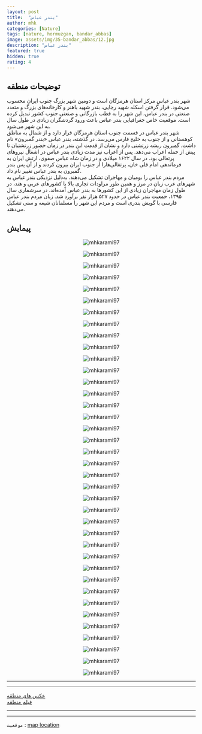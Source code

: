 ```yaml
---
layout: post
title:  "بندر عباس"
author: mhk
categories: [Nature]
tags: [nature, hormuzgan, bandar_abbas]
image: assets/img/35-bandar_abbas/12.jpg
description: "بندر عباس"
featured: true
hidden: true
rating: 4
---
```


## توضیحات منطقه
شهر بندر عباس مرکز استان هرمزگان است و دومین شهر بزرگ جنوب ایران محسوب می‌شود. قرار گرفتن اسکله شهید رجایی، بندر شهید باهنر و کارخانه‌های بزرگ و متعدد صنعتی در بندر عباس، این شهر را به قطب بازرگانی و صنعتی جنوب کشور تبدیل کرده است. موقعیت خاص جغرافیایی بندر عباس باعث ورود گردشگران زیادی در طول سال به این شهر می‌شود.  
شهر بندر عباس در قسمت جنوب استان هرمزگان قرار دارد و از شمال به مناطق کوهستانی و از جنوب به خلیج فارس می‌رسد. در گذشته، بندر عباس «بندر گمبرون» نام داشت. گمبرون ریشه زرتشتی دارد و نشان از قدمت این بندر در زمان حضور زرتشتیان تا پیش از حمله اعراب می‌دهد. پس از اعراب نیز مدت زیادی بندر عباس در اشغال نیروهای پرتغالی بود. در سال ۱۶۲۲ میلادی و در زمان شاه عباس صفوی، ارتش ایران به فرماندهی امام قلی خان، پرتغالی‌هارا از جنوب ایران بیرون کردند و از آن پس بندر گمبرون به بندر عباس تغییر نام داد.  
مردم بندر عباس را بومیان و مهاجران تشکیل می‌دهند. به‌دلیل نزدیکی بندر عباس به شهرهای عرب زبان در مرز و همین طور مراودات تجاری بالا با کشورهای عربی و هند، در طول زمان مهاجران زیادی از این کشورها به بندر عباس آمده‌اند. در سرشماری سال ۱۳۹۵، جمعیت بندر عباس در حدود ۵۲۷ هزار نفر برآورد شد. زبان مردم بندر عباس فارسی با گویش بندری است و مردم این شهر را مسلمانان شیعه و سنی تشکیل می‌دهند.  

## پیمایش

<p align="center">
  <img src="/assets/img/35-bandar_abbas/01.jpg" alt="mhkarami97" />
</p>

<p align="center">
  <img src="/assets/img/35-bandar_abbas/02.jpg" alt="mhkarami97" />
</p>

<p align="center">
  <img src="/assets/img/35-bandar_abbas/03.jpg" alt="mhkarami97" />
</p>

<p align="center">
  <img src="/assets/img/35-bandar_abbas/04.jpg" alt="mhkarami97" />
</p>

<p align="center">
  <img src="/assets/img/35-bandar_abbas/05.jpg" alt="mhkarami97" />
</p>

<p align="center">
  <img src="/assets/img/35-bandar_abbas/06.jpg" alt="mhkarami97" />
</p>

<p align="center">
  <img src="/assets/img/35-bandar_abbas/07.jpg" alt="mhkarami97" />
</p>

<p align="center">
  <img src="/assets/img/35-bandar_abbas/08.jpg" alt="mhkarami97" />
</p>

<p align="center">
  <img src="/assets/img/35-bandar_abbas/09.jpg" alt="mhkarami97" />
</p>

<p align="center">
  <img src="/assets/img/35-bandar_abbas/10.jpg" alt="mhkarami97" />
</p>

<p align="center">
  <img src="/assets/img/35-bandar_abbas/11.jpg" alt="mhkarami97" />
</p>

<p align="center">
  <img src="/assets/img/35-bandar_abbas/12.jpg" alt="mhkarami97" />
</p>

<p align="center">
  <img src="/assets/img/35-bandar_abbas/13.jpg" alt="mhkarami97" />
</p>

<p align="center">
  <img src="/assets/img/35-bandar_abbas/14.jpg" alt="mhkarami97" />
</p>

<p align="center">
  <img src="/assets/img/35-bandar_abbas/15.jpg" alt="mhkarami97" />
</p>

<p align="center">
  <img src="/assets/img/35-bandar_abbas/16.jpg" alt="mhkarami97" />
</p>

<p align="center">
  <img src="/assets/img/35-bandar_abbas/17.jpg" alt="mhkarami97" />
</p>

<p align="center">
  <img src="/assets/img/35-bandar_abbas/18.jpg" alt="mhkarami97" />
</p>

<p align="center">
  <img src="/assets/img/35-bandar_abbas/19.jpg" alt="mhkarami97" />
</p>

<p align="center">
  <img src="/assets/img/35-bandar_abbas/20.jpg" alt="mhkarami97" />
</p>

<p align="center">
  <img src="/assets/img/35-bandar_abbas/21.jpg" alt="mhkarami97" />
</p>

<p align="center">
  <img src="/assets/img/35-bandar_abbas/22.jpg" alt="mhkarami97" />
</p>

<p align="center">
  <img src="/assets/img/35-bandar_abbas/23.jpg" alt="mhkarami97" />
</p>

<p align="center">
  <img src="/assets/img/35-bandar_abbas/24.jpg" alt="mhkarami97" />
</p>

<p align="center">
  <img src="/assets/img/35-bandar_abbas/25.jpg" alt="mhkarami97" />
</p>

<p align="center">
  <img src="/assets/img/35-bandar_abbas/26.jpg" alt="mhkarami97" />
</p>

<p align="center">
  <img src="/assets/img/35-bandar_abbas/27.jpg" alt="mhkarami97" />
</p>

<p align="center">
  <img src="/assets/img/35-bandar_abbas/28.jpg" alt="mhkarami97" />
</p>

<p align="center">
  <img src="/assets/img/35-bandar_abbas/29.jpg" alt="mhkarami97" />
</p>

<p align="center">
  <img src="/assets/img/35-bandar_abbas/30.jpg" alt="mhkarami97" />
</p>

<p align="center">
  <img src="/assets/img/35-bandar_abbas/31.jpg" alt="mhkarami97" />
</p>

<p align="center">
  <img src="/assets/img/35-bandar_abbas/32.jpg" alt="mhkarami97" />
</p>

<p align="center">
  <img src="/assets/img/35-bandar_abbas/33.jpg" alt="mhkarami97" />
</p>

<p align="center">
  <img src="/assets/img/35-bandar_abbas/34.jpg" alt="mhkarami97" />
</p>

<p align="center">
  <img src="/assets/img/35-bandar_abbas/35.jpg" alt="mhkarami97" />
</p>

<p align="center">
  <img src="/assets/img/35-bandar_abbas/36.jpg" alt="mhkarami97" />
</p>

<p align="center">
  <img src="/assets/img/35-bandar_abbas/37.jpg" alt="mhkarami97" />
</p>

<p align="center">
  <img src="/assets/img/35-bandar_abbas/38.jpg" alt="mhkarami97" />
</p>

---
---

[عکس های منطقه](https://www.instagram.com/p/CaFMqM3sP7x/)  
[فیلم منطقه](https://www.instagram.com/p/CaL8xxQjVo6/)  

---
---

`موقعیت` : [map location](https://www.google.com/maps/place/Bandar+Abbas,+Hormozgan+Province/data=!4m2!3m1!1s0x3ef9d4119f611bfb:0x85c1a67fb6c37545?sa=X&ved=2ahUKEwiblIPnkov2AhURwKQKHQsuB0oQ8gF6BAguEAE)  